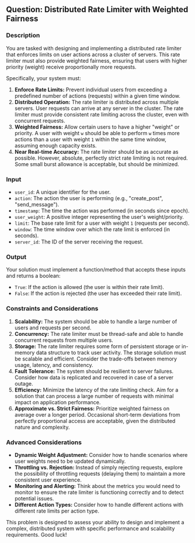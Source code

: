 ## Question: Distributed Rate Limiter with Weighted Fairness

### Description

You are tasked with designing and implementing a distributed rate limiter that enforces limits on user actions across a cluster of servers.  This rate limiter must also provide weighted fairness, ensuring that users with higher priority (weight) receive proportionally more requests.

Specifically, your system must:

1.  **Enforce Rate Limits:** Prevent individual users from exceeding a predefined number of actions (requests) within a given time window.
2.  **Distributed Operation:**  The rate limiter is distributed across multiple servers.  User requests can arrive at any server in the cluster.  The rate limiter must provide consistent rate limiting across the cluster, even with concurrent requests.
3.  **Weighted Fairness:** Allow certain users to have a higher "weight" or priority. A user with weight `w` should be able to perform `w` times more actions than a user with weight `1` within the same time window, assuming enough capacity exists.
4.  **Near Real-time Accuracy:** The rate limiter should be as accurate as possible. However, absolute, perfectly strict rate limiting is not required. Some small burst allowance is acceptable, but should be minimized.

### Input

*   `user_id`: A unique identifier for the user.
*   `action`: The action the user is performing (e.g., "create\_post", "send\_message").
*   `timestamp`: The time the action was performed (in seconds since epoch).
*   `user_weight`:  A positive integer representing the user's weight/priority.
*   `limit`: The base rate limit for a user with weight `1` (requests per second).
*   `window`: The time window over which the rate limit is enforced (in seconds).
*   `server_id`: The ID of the server receiving the request.

### Output

Your solution must implement a function/method that accepts these inputs and returns a boolean:

*   `True`: If the action is allowed (the user is within their rate limit).
*   `False`: If the action is rejected (the user has exceeded their rate limit).

### Constraints and Considerations

1.  **Scalability:** The system should be able to handle a large number of users and requests per second.
2.  **Concurrency:** The rate limiter must be thread-safe and able to handle concurrent requests from multiple users.
3.  **Storage:** The rate limiter requires some form of persistent storage or in-memory data structure to track user activity. The storage solution must be scalable and efficient. Consider the trade-offs between memory usage, latency, and consistency.
4.  **Fault Tolerance:** The system should be resilient to server failures. Consider how data is replicated and recovered in case of a server outage.
5.  **Efficiency:**  Minimize the latency of the rate limiting check. Aim for a solution that can process a large number of requests with minimal impact on application performance.
6.  **Approximate vs. Strict Fairness:** Prioritize weighted fairness on average over a longer period. Occasional short-term deviations from perfectly proportional access are acceptable, given the distributed nature and complexity.

### Advanced Considerations

*   **Dynamic Weight Adjustment:**  Consider how to handle scenarios where user weights need to be updated dynamically.
*   **Throttling vs. Rejection:** Instead of simply rejecting requests, explore the possibility of throttling requests (delaying them) to maintain a more consistent user experience.
*   **Monitoring and Alerting:** Think about the metrics you would need to monitor to ensure the rate limiter is functioning correctly and to detect potential issues.
*   **Different Action Types:** Consider how to handle different actions with different rate limits per action type.

This problem is designed to assess your ability to design and implement a complex, distributed system with specific performance and scalability requirements. Good luck!

